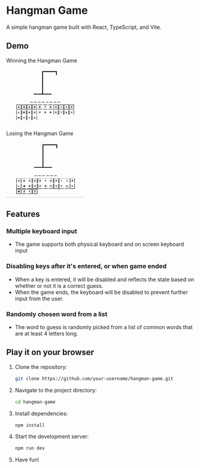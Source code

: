# Hangman Game

A simple hangman game built with React, TypeScript, and Vite.

## Demo

Winning the Hangman Game

![Winning the Hangman Game](./src/assets/winning.gif)

Losing the Hangman Game

![Losing the Hangman Game](./src/assets/losing.gif)

## Features

### Multiple keyboard input

- The game supports both physical keyboard and on screen keyboard input

### Disabling keys after it's entered, or when game ended

- When a key is entered, it will be disabled and reflects the state based on whether or not it is a correct guess.
- When the game ends, the keyboard will be disabled to prevent further input from the user.

### Randomly chosen word from a list

- The word to guess is randomly picked from a list of common words that are at least 4 letters long.

## Play it on your browser

1. Clone the repository:

   ```bash
   git clone https://github.com/your-username/hangman-game.git
   ```

2. Navigate to the project directory:

   ```bash
   cd hangman-game
   ```

3. Install dependencies:

   ```bash
   npm install
   ```

4. Start the development server:

   ```bash
   npm run dev
   ```

5. Have fun!

